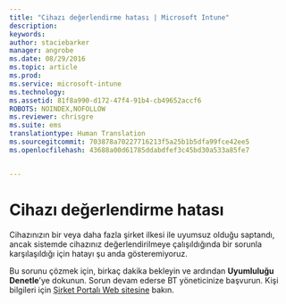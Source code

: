 ```yaml
---
title: "Cihazı değerlendirme hatası | Microsoft Intune"
description: 
keywords: 
author: staciebarker
manager: angrobe
ms.date: 08/29/2016
ms.topic: article
ms.prod: 
ms.service: microsoft-intune
ms.technology: 
ms.assetid: 81f8a990-d172-47f4-91b4-cb49652accf6
ROBOTS: NOINDEX,NOFOLLOW
ms.reviewer: chrisgre
ms.suite: ems
translationtype: Human Translation
ms.sourcegitcommit: 703878a70227716213f5a25b1b5dfa99fce42ee5
ms.openlocfilehash: 43688a00d61785ddabdfef3c45bd30a533a85fe7


---
```



# Cihazı değerlendirme hatası
Cihazınızın bir veya daha fazla şirket ilkesi ile uyumsuz olduğu saptandı, ancak sistemde cihazınız değerlendirilmeye çalışıldığında bir sorunla karşılaşıldığı için hatayı şu anda gösteremiyoruz.  

Bu sorunu çözmek için, birkaç dakika bekleyin ve ardından **Uyumluluğu Denetle**’ye dokunun. Sorun devam ederse BT yöneticinize başvurun. Kişi bilgileri için [Şirket Portalı Web sitesine](http://portal.manage.microsoft.com) bakın.



<!--HONumber=Oct16_HO2-->


